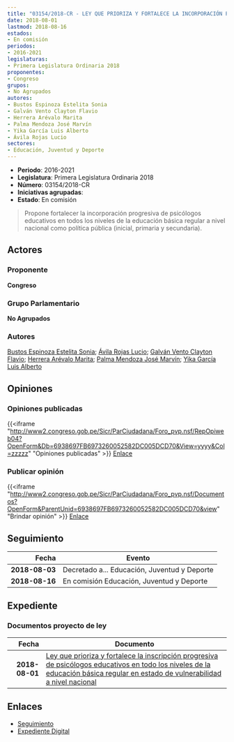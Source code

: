 ```yaml
---
title: "03154/2018-CR - LEY QUE PRIORIZA Y FORTALECE LA INCORPORACIÓN PROGRESIVA DE PSICÓLOGOS EDUCATIVOS EN TODOS LOS NIVELES DE LA EDUCACIÓN BÁSICA REGULAR EN ESTADO DE VULNERABILIDAD A NIVEL NACIONAL"
date: 2018-08-01
lastmod: 2018-08-16
estados:
- En comisión
periodos:
- 2016-2021
legislaturas:
- Primera Legislatura Ordinaria 2018
proponentes:
- Congreso
grupos:
- No Agrupados
autores:
- Bustos Espinoza Estelita Sonia
- Galván Vento Clayton Flavio
- Herrera Arévalo Marita
- Palma Mendoza José Marvín
- Yika García Luis Alberto
- Ávila Rojas Lucio
sectores:
- Educación, Juventud y Deporte
---
```

- **Periodo**: 2016-2021
- **Legislatura**: Primera Legislatura Ordinaria 2018
- **Número**: 03154/2018-CR
- **Iniciativas agrupadas**: 
- **Estado**: En comisión

> Propone fortalecer la incorporación progresiva de psicólogos educativos en todos los niveles de la educación básica regular a nivel nacional como política pública (inicial, primaria y secundaria).


## Actores

### Proponente

**Congreso**

### Grupo Parlamentario

**No Agrupados**

### Autores

[Bustos Espinoza Estelita Sonia](mailto:mailto:ebustos@congreso.gob.pe); [Ávila Rojas Lucio](mailto:mailto:lavilar@congreso.gob.pe); [Galván Vento Clayton Flavio](mailto:mailto:cgalvan@congreso.gob.pe); [Herrera Arévalo Marita](mailto:mailto:mherrera@congreso.gob.pe); [Palma Mendoza José Marvín](mailto:mailto:jpalma@congreso.gob.pe); [Yika García Luis Alberto](mailto:mailto:lyika@congreso.gob.pe)

## Opiniones

### Opiniones publicadas

{{<iframe "http://www2.congreso.gob.pe/Sicr/ParCiudadana/Foro_pvp.nsf/RepOpiweb04?OpenForm&Db=6938697FB6973260052582DC005DCD70&View=yyyy&Col=zzzzz" "Opiniones publicadas" >}}
[Enlace](http://www2.congreso.gob.pe/Sicr/ParCiudadana/Foro_pvp.nsf/RepOpiweb04?OpenForm&Db=6938697FB6973260052582DC005DCD70&View=yyyy&Col=zzzzz)

### Publicar opinión

{{<iframe "http://www2.congreso.gob.pe/Sicr/ParCiudadana/Foro_pvp.nsf/Documentos?OpenForm&ParentUnid=6938697FB6973260052582DC005DCD70&view" "Brindar opinión" >}}
[Enlace](http://www2.congreso.gob.pe/Sicr/ParCiudadana/Foro_pvp.nsf/Documentos?OpenForm&ParentUnid=6938697FB6973260052582DC005DCD70&view)


## Seguimiento

| Fecha | Evento |
|------:|--------|
| **2018-08-03** | Decretado a... Educación, Juventud y Deporte |
| **2018-08-16** | En comisión Educación, Juventud y Deporte |

## Expediente

### Documentos proyecto de ley

| Fecha | Documento |
|------:|-----------|
| **2018-08-01** | [Ley que prioriza y fortalece la inscripción progresiva de psicólogos educativos en todo los niveles de la educación básica regular en estado de vulnerabilidad a nivel nacional](http://www.leyes.congreso.gob.pe/Documentos/2016_2021/Proyectos_de_Ley_y_de_Resoluciones_Legislativas/PL0315420180801.pdf) |

## Enlaces

- [Seguimiento](http://www2.congreso.gob.pe/Sicr/TraDocEstProc/CLProLey2016.nsf/f7fff46988ca05b1052578e100829cc7/0bbe58902cc63f7f052582dc00583ef8?OpenDocument)
- [Expediente Digital](http://www2.congreso.gob.pe/Sicr/TraDocEstProc/Expvirt_2011.nsf/visbusqptramdoc1621/03154?opendocument)

